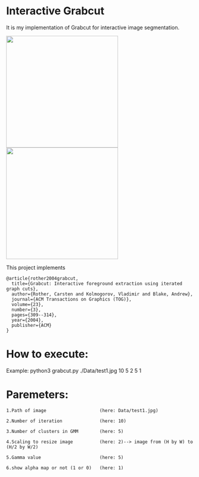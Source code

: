 # Interactive Grabcut

It is my implementation of Grabcut for interactive image segmentation.

<p float="left">
  <img src="https://github.com/hsihsun/Interactive-Grabcut/blob/master/Data/test3.jpg" width="300" />
  <img src="https://github.com/hsihsun/Interactive-Grabcut/blob/master/grabcut.jpg" width="300" /> 
</p>


This project implements

    @article{rother2004grabcut,
      title={Grabcut: Interactive foreground extraction using iterated graph cuts},
      author={Rother, Carsten and Kolmogorov, Vladimir and Blake, Andrew},
      journal={ACM Transactions on Graphics (TOG)},
      volume={23},
      number={3},
      pages={309--314},
      year={2004},
      publisher={ACM}
    }

# How to execute:

Example: python3 grabcut.py ./Data/test1.jpg 10 5 2 5 1

# Paremeters:

```
1.Path of image                    (here: Data/test1.jpg)

2.Number of iteration              (here: 10)

3.Number of clusters in GMM        (here: 5)

4.Scaling to resize image          (here: 2)--> image from (H by W) to (H/2 by W/2)

5.Gamma value                      (here: 5)

6.show alpha map or not (1 or 0)   (here: 1)
```
